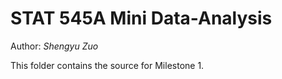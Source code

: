 # STAT 545A Mini Data-Analysis

Author: *Shengyu Zuo*

This folder contains the source for Milestone 1.
